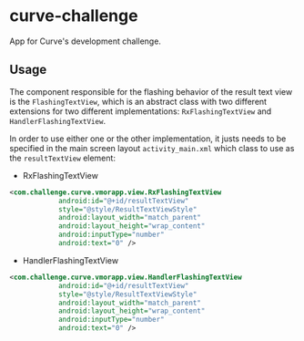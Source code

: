 # curve-challenge
App for Curve's development challenge.

## Usage 
The component responsible for the flashing behavior of the result text view is the `FlashingTextView`, which is an abstract class with two different extensions for two different implementations: `RxFlashingTextView` and `HandlerFlashingTextView`.


In order to use either one or the other implementation, it justs needs to be specified in the main screen layout `activity_main.xml` which class to use as the `resultTextView` element: 

* RxFlashingTextView

```XML
<com.challenge.curve.vmorapp.view.RxFlashingTextView
            android:id="@+id/resultTextView"
            style="@style/ResultTextViewStyle"
            android:layout_width="match_parent"
            android:layout_height="wrap_content"
            android:inputType="number"
            android:text="0" />

```
* HandlerFlashingTextView

```XML
<com.challenge.curve.vmorapp.view.HandlerFlashingTextView
            android:id="@+id/resultTextView"
            style="@style/ResultTextViewStyle"
            android:layout_width="match_parent"
            android:layout_height="wrap_content"
            android:inputType="number"
            android:text="0" />

```